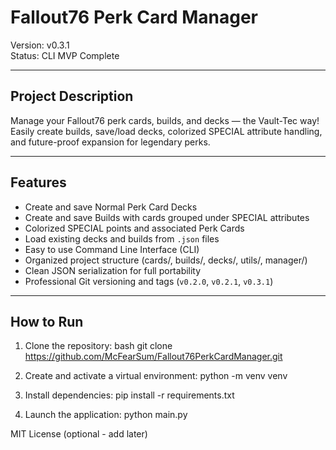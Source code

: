 # Fallout76 Perk Card Manager

Version: v0.3.1  
Status: CLI MVP Complete

---
## Project Description

Manage your Fallout76 perk cards, builds, and decks — the Vault-Tec way!  
Easily create builds, save/load decks, colorized SPECIAL attribute handling, and future-proof expansion for legendary perks.

---

## Features

- Create and save Normal Perk Card Decks
- Create and save Builds with cards grouped under SPECIAL attributes
- Colorized SPECIAL points and associated Perk Cards
- Load existing decks and builds from `.json` files
- Easy to use Command Line Interface (CLI)
- Organized project structure (cards/, builds/, decks/, utils/, manager/)
- Clean JSON serialization for full portability
- Professional Git versioning and tags (`v0.2.0`, `v0.2.1`, `v0.3.1`)

---

## How to Run

1. Clone the repository:
   bash
   git clone https://github.com/McFearSum/Fallout76PerkCardManager.git
   
2. Create and activate a virtual environment:
   python -m venv venv

3. Install dependencies:
   pip install -r requirements.txt

4. Launch the application:
   python main.py
   
MIT License (optional - add later)
